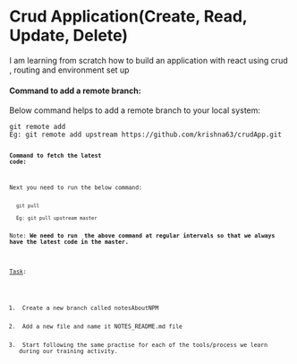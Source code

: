 # Crud Application(Create, Read, Update, Delete)
I am learning from scratch how to build an application with react using crud , routing and environment set up

#### Command to add a remote branch:
<p>Below command helps to add a remote branch to your local system:</p>
  <code>git remote add <nameof the master repo> <url of the master repo></code><br>
  <code>Eg: git remote add upstream https://github.com/krishna63/crudApp.git<code>

#### Command to fetch the latest code:
<p>Next you need to run the below command:</p>
  <code>git pull <name of the master repo> <name of the branch></code><br>
  <code>Eg: git pull upstream master</code>

<p>Note: <strong>We need to run  the above command at regular intervals so that we always have the latest code in the master.</strong></p>

<u>Task</u>:
<ol>
  <li> Create a new branch called notesAboutNPM</li>
  <li> Add a new file and name it NOTES_README.md file</li>
  <li> Start following the same practise for each of the tools/process we learn during our training activity.</li>
</ol>


